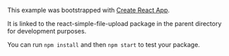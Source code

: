 This example was bootstrapped with [Create React App](https://github.com/facebook/create-react-app).

It is linked to the react-simple-file-upload package in the parent directory for development purposes.

You can run `npm install` and then `npm start` to test your package.
